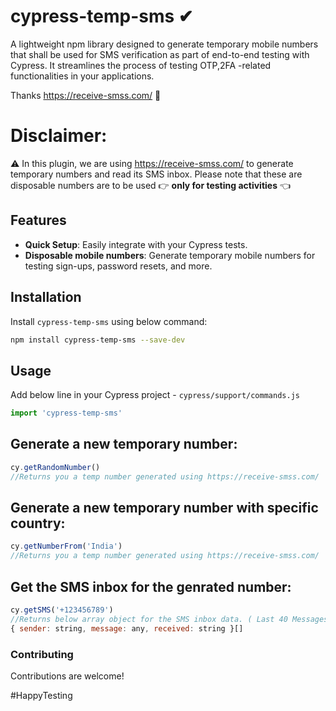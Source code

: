 # cypress-temp-sms ✔
A lightweight npm library designed to generate temporary mobile numbers that shall be used for SMS verification as part of end-to-end testing with Cypress. It streamlines the process of testing OTP,2FA -related functionalities in your applications.

Thanks https://receive-smss.com/ 🙏

# Disclaimer:
⚠️ In this plugin, we are using https://receive-smss.com/ to generate temporary numbers and read its SMS inbox. Please note that these are disposable numbers are to be used 👉 **only for testing activities** 👈

## Features

- **Quick Setup**: Easily integrate with your Cypress tests.
- **Disposable mobile numbers**: Generate temporary mobile numbers for testing sign-ups, password resets, and more.


## Installation

Install `cypress-temp-sms` using below command:

```bash 
npm install cypress-temp-sms --save-dev
```

## Usage

Add below line in your Cypress project  - `cypress/support/commands.js`

```javascript
import 'cypress-temp-sms'
```

## Generate a new temporary number:

```javascript
cy.getRandomNumber()  
//Returns you a temp number generated using https://receive-smss.com/

``` 
## Generate a new temporary number with specific country:

```javascript
cy.getNumberFrom('India')  
//Returns you a temp number generated using https://receive-smss.com/

``` 

## Get the SMS inbox for the genrated number:

```javascript
cy.getSMS('+123456789') 
//Returns below array object for the SMS inbox data. ( Last 40 Messages )
{ sender: string, message: any, received: string }[]

```

### Contributing
Contributions are welcome!


#HappyTesting
